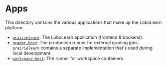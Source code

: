 # Apps

This directory contains the various applications that make up the LoboLearn platform.

- [`prairielearn`](./prairielearn): The LoboLearn application (frontend & backend).
- [`grader-host`](./grader-host): The production runner for external grading jobs. `prairielearn` contains a separate implementation that's used during local development.
- [`workspace-host`](./workspace-host): The runner for workspace containers.
